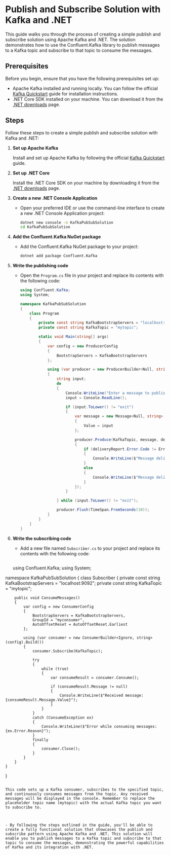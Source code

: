 # Publish and Subscribe Solution with Kafka and .NET                  
      
This guide walks you through the process of creating a simple publish and subscribe solution using Apache Kafka and .NET. The solution demonstrates how to use the Confluent.Kafka library to publish messages to a Kafka topic and subscribe to that topic to consume the messages.

## Prerequisites

Before you begin, ensure that you have the following prerequisites set up:

- Apache Kafka installed and running locally. You can follow the official [Kafka Quickstart](https://kafka.apache.org/quickstart) guide for installation instructions.
- .NET Core SDK installed on your machine. You can download it from the [.NET downloads](https://dotnet.microsoft.com/download) page.

## Steps

Follow these steps to create a simple publish and subscribe solution with Kafka and .NET:

1. **Set up Apache Kafka**

   Install and set up Apache Kafka by following the official [Kafka Quickstart](https://kafka.apache.org/quickstart) guide.

2. **Set up .NET Core**

   Install the .NET Core SDK on your machine by downloading it from the [.NET downloads](https://dotnet.microsoft.com/download) page.

3. **Create a new .NET Console Application**

   - Open your preferred IDE or use the command-line interface to create a new .NET Console Application project:
     ```bash
     dotnet new console -n KafkaPubSubSolution
     cd KafkaPubSubSolution
     ```

4. **Add the Confluent.Kafka NuGet package**

   - Add the Confluent.Kafka NuGet package to your project:
     ```bash
     dotnet add package Confluent.Kafka
     ```

5. **Write the publishing code**

   - Open the `Program.cs` file in your project and replace its contents with the following code:

     ```csharp
     using Confluent.Kafka;
     using System;

     namespace KafkaPubSubSolution
     {
         class Program
         {
             private const string KafkaBootstrapServers = "localhost:9092";
             private const string KafkaTopic = "mytopic";

             static void Main(string[] args)
             {
                 var config = new ProducerConfig
                 {
                     BootstrapServers = KafkaBootstrapServers
                 };

                 using (var producer = new ProducerBuilder<Null, string>(config).Build())
                 {
                     string input;
                     do
                     {
                         Console.WriteLine("Enter a message to publish (or 'exit' to quit):");
                         input = Console.ReadLine();

                         if (input.ToLower() != "exit")
                         {
                             var message = new Message<Null, string>
                             {
                                 Value = input
                             };

                             producer.Produce(KafkaTopic, message, deliveryReport =>
                             {
                                 if (deliveryReport.Error.Code != ErrorCode.NoError)
                                 {
                                     Console.WriteLine($"Message delivery failed: {deliveryReport.Error.Reason}");
                                 }
                                 else
                                 {
                                     Console.WriteLine($"Message delivered: {deliveryReport.Message.Value}");
                                 }
                             });
                         }

                     } while (input.ToLower() != "exit");

                     producer.Flush(TimeSpan.FromSeconds(10));
                 }
             }
         }
     }
     ```

6. **Write the subscribing code**

   - Add a new file named `Subscriber.cs` to your project and replace its contents with the following code:

     ```
    using Confluent.Kafka;
using System;

namespace KafkaPubSubSolution
{
    class Subscriber
    {
        private const string KafkaBootstrapServers = "localhost:9092";
        private const string KafkaTopic = "mytopic";

        public void ConsumeMessages()
        {
            var config = new ConsumerConfig
            {
                BootstrapServers = KafkaBootstrapServers,
                GroupId = "myconsumer",
                AutoOffsetReset = AutoOffsetReset.Earliest
            };

            using (var consumer = new ConsumerBuilder<Ignore, string>(config).Build())
            {
                consumer.Subscribe(KafkaTopic);

                try
                {
                    while (true)
                    {
                        var consumeResult = consumer.Consume();

                        if (consumeResult.Message != null)
                        {
                            Console.WriteLine($"Received message: {consumeResult.Message.Value}");
                        }
                    }
                }
                catch (ConsumeException ex)
                {
                    Console.WriteLine($"Error while consuming messages: {ex.Error.Reason}");
                }
                finally
                {
                    consumer.Close();
                }
            }
        }
    }
}
``` 
                 
This code sets up a Kafka consumer, subscribes to the specified topic, and continuously consumes messages from the topic. Any received messages will be displayed in the console. Remember to replace the placeholder topic name (mytopic) with the actual Kafka topic you want to subscribe to.

   
                 
- By following the steps outlined in the guide, you'll be able to create a fully functional solution that showcases the publish and subscribe pattern using Apache Kafka and .NET. This solution will enable you to publish messages to a Kafka topic and subscribe to that topic to consume the messages, demonstrating the powerful capabilities of Kafka and its integration with .NET.
